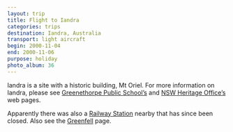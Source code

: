 ```yaml
---
layout: trip
title: Flight to Iandra
categories: trips
destination: Iandra, Australia
transport: light aircraft
begin: 2000-11-04
end: 2000-11-06
purpose: holiday
photo_album: 36
---
```


Iandra is a site with a historic building, Mt Oriel.  For more information on
Iandra, please see <a
href="https://www.greenethor-p.schools.nsw.edu.au/Pages/Local%20History.htm">Greenethorpe
Public School’s</a> and <a
href="https://www.heritage.nsw.gov.au/07_subnav_02_2.cfm?itemid=5051843">NSW
Heritage Office’s</a> web pages.

Apparently there was also a <a
href="https://www.nswrail.net/lines/grenfell/greenethorpe.html">Railway
Station</a> nearby that has since been closed. Also see the <a
href="https://www.grenfell.org.au/tourism/grenfellsurrounds.htm">Greenfell</a>
page.
